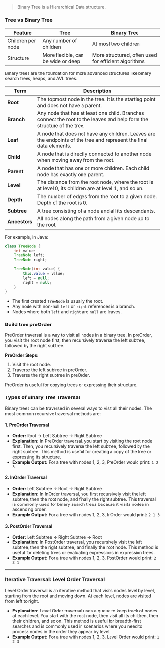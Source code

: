 > Binary Tree is a Hierarchical Data structure.

### Tree vs Binary Tree

| Feature           | Tree                               | Binary Tree                                          |
| ----------------- | ---------------------------------- | ---------------------------------------------------- |
| Children per node | Any number of children             | At most two children                                 |
| Structure         | More flexible, can be wide or deep | More structured, often used for efficient algorithms |

Binary trees are the foundation for more advanced structures like binary search trees, heaps, and AVL trees.

| Term          | Description                                                                                                            |
| ------------- | ---------------------------------------------------------------------------------------------------------------------- |
| **Root**      | The topmost node in the tree. It is the starting point and does not have a parent.                                     |
| **Branch**    | Any node that has at least one child. Branches connect the root to the leaves and help form the structure of the tree. |
| **Leaf**      | A node that does not have any children. Leaves are the endpoints of the tree and represent the final data elements.    |
| **Child**     | A node that is directly connected to another node when moving away from the root.                                      |
| **Parent**    | A node that has one or more children. Each child node has exactly one parent.                                          |
| **Level**     | The distance from the root node, where the root is at level 0, its children are at level 1, and so on.                 |
| **Depth**     | The number of edges from the root to a given node. Depth of the root is 0.                                             |
| **Subtree**   | A tree consisting of a node and all its descendants.                                                                   |
| **Ancestors** | All nodes along the path from a given node up to the root.                                                             |

For example, in Java:

```java
class TreeNode {
    int value;
    TreeNode left;
    TreeNode right;

    TreeNode(int value) {
        this.value = value;
        left = null;
        right = null;
    }
}
```

- The first created `TreeNode` is usually the root.
- Any node with non-null `left` or `right` references is a branch.
- Nodes where both `left` and `right` are `null` are leaves.

### Build tree preOrder

PreOrder traversal is a way to visit all nodes in a binary tree. In preOrder, you visit the root node first, then recursively traverse the left subtree, followed by the right subtree.

**PreOrder Steps:**

1. Visit the root node.
2. Traverse the left subtree in preOrder.
3. Traverse the right subtree in preOrder.

PreOrder is useful for copying trees or expressing their structure.

### Types of Binary Tree Traversal

Binary trees can be traversed in several ways to visit all their nodes. The most common recursive traversal methods are:

#### 1. PreOrder Traversal
- **Order:** Root → Left Subtree → Right Subtree
- **Explanation:** In PreOrder traversal, you start by visiting the root node first. Then, you recursively traverse the left subtree, followed by the right subtree. This method is useful for creating a copy of the tree or expressing its structure.
- **Example Output:** For a tree with nodes 1, 2, 3, PreOrder would print: `1 2 3`

#### 2. InOrder Traversal
- **Order:** Left Subtree → Root → Right Subtree
- **Explanation:** In InOrder traversal, you first recursively visit the left subtree, then the root node, and finally the right subtree. This traversal is commonly used for binary search trees because it visits nodes in ascending order.
- **Example Output:** For a tree with nodes 1, 2, 3, InOrder would print: `2 1 3`

#### 3. PostOrder Traversal
- **Order:** Left Subtree → Right Subtree → Root
- **Explanation:** In PostOrder traversal, you recursively visit the left subtree, then the right subtree, and finally the root node. This method is useful for deleting trees or evaluating expressions in expression trees.
- **Example Output:** For a tree with nodes 1, 2, 3, PostOrder would print: `2 3 1`

---

### Iterative Traversal: Level Order Traversal

Level Order traversal is an iterative method that visits nodes level by level, starting from the root and moving down. At each level, nodes are visited from left to right.

- **Explanation:** Level Order traversal uses a queue to keep track of nodes at each level. You start with the root node, then visit all its children, then their children, and so on. This method is useful for breadth-first searches and is commonly used in scenarios where you need to process nodes in the order they appear by level.
- **Example Output:** For a tree with nodes 1, 2, 3, Level Order would print: `1 2 3`


